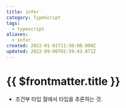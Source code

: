 ```yaml
---
title: infer
category: TypeScript
tags:
  - typescript
aliases:
  - infer
created: 2022-01-01T11:50:00.000Z
updated: 2022-09-06T02:59:43.871Z
---
```


# {{ $frontmatter.title }}

- 조건부 타입 절에서 타입을 추론하는 것.
